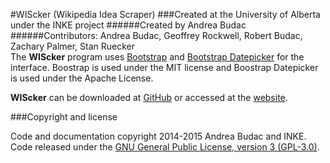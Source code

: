 #WIScker (Wikipedia Idea Scraper)
###Created at the University of Alberta under the INKE project
######Created by Andrea Budac
######Contributors: Andrea Budac, Geoffrey Rockwell, Robert Budac, Zachary Palmer, Stan Ruecker
<br>
The **WIScker** program uses [Bootstrap](http://getbootstrap.com/ "Bootstrap") and [Bootstrap Datepicker](http://bootstrap-datepicker.readthedocs.org/en/release/ "Bootstrap Datepicker") for the interface. Boostrap is used under the MIT license and Boostrap Datepicker is used under the Apache License.

**WIScker** can be downloaded at [GitHub](https://github.com/abudac/INKE_WIScker "GitHub") or accessed at the [website](http://analytics.artsrn.ualberta.ca/wiscker/ "website").

###Copyright and license

Code and documentation copyright 2014-2015 Andrea Budac and INKE. Code released under the [GNU General Public License, version 3 (GPL-3.0)](http://www.gnu.org/licenses/ "GNU General Public License, version 3 (GPL-3.0)").